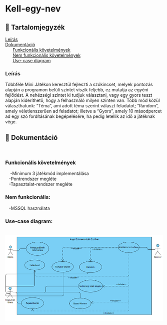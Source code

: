 # Kell-egy-nev


## 📜 Tartalomjegyzék
[Leírás](#leiras)  <br>
[Dokumentáció](#dok) <br>
 &nbsp;&nbsp;&nbsp;&nbsp;&nbsp;&nbsp;[Funkcionális követelmények](#funkKov) <br>
 &nbsp;&nbsp;&nbsp;&nbsp;&nbsp;&nbsp;[Nem funkcionális követelmények](#nemFunkKov) <br>
 &nbsp;&nbsp;&nbsp;&nbsp;&nbsp;&nbsp;[Use-case diagram](#useCase)<br>

<a name="headers"/>
<h3>
Leírás
  </h3>
 <p>
  Többféle Mini Játékon keresztül fejleszti a szókincset, melyek pontozás alapján a programon belüli szintet viszik feljebb, ez mutatja az egyéni fejlődést. A nehézségi szintet ki tudjuk választani, vagy egy gyors teszt alapján kideríthető, hogy a felhasználó milyen szinten van. Több  mód közül választhatunk: “Téma”, ami adott téma szerint választ feladatot; “Random”, amely véletlenszerűen ad feladatot; illetve a “Gyors”, amely 10 másodpercet ad egy szó fordításának begépelésére, ha pedig letellik az idő a játéknak vége.

  </p>
</a>
<a name="dok"></a>
<h2> 🎨 Dokumentáció</h2> <br>
<a name="funkKov"/>
<h3> Funkcionális követelmények</h3>
 &nbsp;&nbsp;&nbsp; -Minimum 3 játékmód implementálása<br>
  &nbsp;&nbsp;&nbsp;-Pontrendszer megléte<br>
  &nbsp;&nbsp;&nbsp;-Tapasztalat-rendszer megléte<br>
</a>

<a name="nemFunkKov"/>
<h3>Nem funkcionális:</h3>
&nbsp;&nbsp;&nbsp;-MSSQL használata
</a>
<a name="useCase"/><h3>Use-case diagram:</h3><br></a>
<img src="https://github.com/beatrixptr/Kell-egy-nev/blob/main/Use-Case_Diagram.png">

